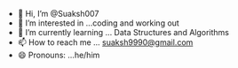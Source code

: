 - 👋 Hi, I’m @Suaksh007
- 👀 I’m interested in ...coding and working out
- 🌱 I’m currently learning ... Data Structures and Algorithms 
- 📫 How to reach me ... suaksh9990@gmail.com
- 😄 Pronouns: ...he/him

<!---
Suaksh007/Suaksh007 is a ✨ special ✨ repository because its `README.md` (this file) appears on your GitHub profile.
You can click the Preview link to take a look at your changes.
--->

